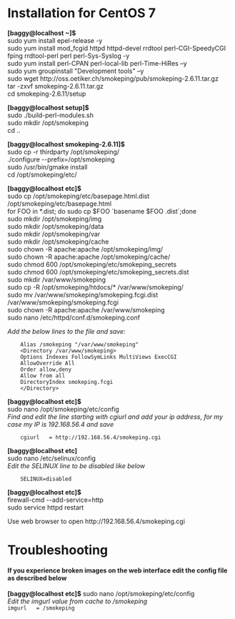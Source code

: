 # Installation for CentOS 7
**[baggy@localhost ~]$**  
    sudo yum install epel-release -y  
    sudo yum install mod_fcgid httpd httpd-devel rrdtool perl-CGI-SpeedyCGI fping rrdtool-perl perl perl-Sys-Syslog -y  
    sudo yum install perl-CPAN perl-local-lib perl-Time-HiRes –y  
    sudo yum groupinstall "Development tools" –y  
    sudo wget http\://oss\.oetiker\.ch/smokeping/pub/smokeping-2.6.11.tar.gz  
    tar -zxvf smokeping-2.6.11.tar.gz  
    cd smokeping-2.6.11/setup  

**[baggy@localhost setup]$**  
    sudo ./build-perl-modules.sh  
    sudo mkdir /opt/smokeping  
    cd ..  

**[baggy@localhost smokeping-2.6.11]$**  
    sudo cp -r thirdparty /opt/smokeping/  
    ./configure --prefix=/opt/smokeping  
    sudo /usr/bin/gmake install  
    cd /opt/smokeping/etc/  

**[baggy@localhost etc]$**  
    sudo cp /opt/smokeping/etc/basepage.html.dist /opt/smokeping/etc/basepage.html  
    for FOO in \*.dist; do sudo cp \$FOO \`basename \$FOO .dist\`\;done  
    sudo mkdir /opt/smokeping/img  
    sudo mkdir /opt/smokeping/data  
    sudo mkdir /opt/smokeping/var  
    sudo mkdir /opt/smokeping/cache  
    sudo chown -R apache:apache /opt/smokeping/img/  
    sudo chown -R apache:apache /opt/smokeping/cache/  
    sudo chmod 600 /opt/smokeping/etc/smokeping_secrets  
    sudo chmod 600 /opt/smokeping/etc/smokeping_secrets.dist  
    sudo mkdir /var/www/smokeping  
    sudo cp -R /opt/smokeping/htdocs/\* /var/www/smokeping/  
    sudo mv /var/www/smokeping/smokeping.fcgi.dist /var/www/smokeping/smokeping.fcgi  
    sudo chown -R apache:apache /var/www/smokeping  
    sudo nano /etc/httpd/conf.d/smokeping.conf 
    
   *Add the below lines to the file and save:*
```
    Alias /smokeping "/var/www/smokeping"
    <Directory /var/www/smokeping>
    Options Indexes FollowSymLinks MultiViews ExecCGI
    AllowOverride All
    Order allow,deny
    Allow from all
    DirectoryIndex smokeping.fcgi
    </Directory>
```
**[baggy@localhost etc]$**  
    sudo nano /opt/smokeping/etc/config  
    *Find and edit the line starting with cgiurl and add your ip address, for my case my IP is 192.168.56.4 and save*
```
    cgiurl   = http://192.168.56.4/smokeping.cgi
```

**[baggy@localhost etc]**  
    sudo nano /etc/selinux/config  
    *Edit the SELINUX line to be disabled like below*
```
    SELINUX=disabled
```
**[baggy@localhost etc]$**  
    firewall-cmd --add-service=http  
    sudo service httpd restart

Use web browser to open http\://192.168.56.4/smokeping.cgi

# Troubleshooting  
#### If you experience broken images on the web interface edit the config file as described below  
**[baggy@localhost etc]$** sudo nano  /opt/smokeping/etc/config  
*Edit the imgurl value from cache to /smokeping*  
```imgurl   = /smokeping```
